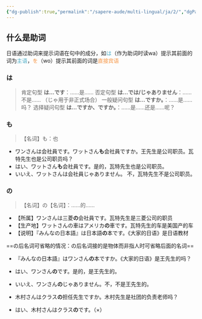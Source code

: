 ```yaml
---
{"dg-publish":true,"permalink":"/sapere-aude/multi-lingual/ja/2/","dgPassFrontmatter":true}
---
```



## 什么是助词

日语通过助词来提示词语在句中的成分，如<font color="#4bacc6">は</font>（作为助词时读wa）提示其前面的词为<font color="#4bacc6">主语</font>，<font color="#f79646">を</font>（wo）提示其前面的词是<font color="#f79646">直接宾语</font>

### は
> 肯定句型 **は…です**：……是……
> 否定句型 **は…では/じゃありません**：……不是…… （じゃ用于非正式场合）
> 一般疑问句型 **は…ですか。**：……是……吗？
> 选择疑问句型 **は…ですか、ですか。**：……是……还是……呢？


### も
> 【名词】も：也

- ワンさんは会社員です。ワットさん**も**会社員ですか。王先生是公司职员。瓦特先生也是公司职员吗？
- はい、ワットさん**も**会社員です。是的，瓦特先生也是公司职员。
- いいえ、ワットさんは会社員じゃありません。 不，瓦特先生不是公司职员。


### の
> 【名词】の【名词】：……的……

- 【所属】ワンさんは三菱**の**会社員です。瓦特先生是三菱公司的职员
- 【生产地】ワットさんの車はアメリカ**の**車です。瓦特先生的车是美国产的车
- 【说明】『みんなの日本語』は日本語**の**本です。《大家的日语》是日语教材

==の后名词可省略的情况：の后名词接的是物体而非指人时可省略后面的名词==

- 『みんなの日本語』はワンさん**の**本ですか。《大家的日语》是王先生的吗？
- はい、ワンさん**の**です。是的，是王先生的。
- いいえ、ワンさん**の**じゃありません。不，不是王先生的。

- 木村さんはクラス**の**担任先生ですか。木村先生是社团的负责老师吗？
- はい、木村さんはクラス**の**です。（×）